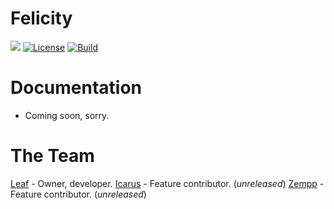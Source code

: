 # Felicity
[![](https://img.shields.io/discord/960484926950637608?color=success&logo=Discord&logoColor=white)](https://discord.gg/JBBqF6Pw2z)
[![License](https://img.shields.io/badge/license-AGPLv3-teal.svg)](https://choosealicense.com/licenses/agpl-3.0/)
[![Build](https://github.com/axsLeaf/FelicityOne/actions/workflows/dotnet.yml/badge.svg)](https://github.com/axsLeaf/FelicityOne/actions/workflows/dotnet.yml)

# Documentation
- Coming soon, sorry.

# The Team
[Leaf](https://whaskell.pw) - Owner, developer.
[Icarus](https://twitter.com/icarusaim) - Feature contributor. (*unreleased*)
[Zempp](https://twitter.com/zxmppr) - Feature contributor. (*unreleased*)